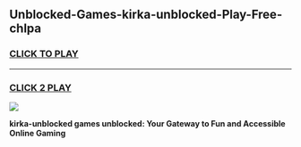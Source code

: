 
## Unblocked-Games-kirka-unblocked-Play-Free-chlpa
<h3>
<a href="https://premium76.site?title=kirka-unblocked&ref=23A">CLICK TO PLAY</a></h3>
<hr>

<h3>
<a href="https://premium76.site?title=kirka-unblocked&ref=23A">CLICK 2 PLAY</a>
  
</h3>

<a href="https://premium76.site?title=kirka-unblocked&ref=23A"><img src="https://clearcache.store/games.png"></a>


**kirka-unblocked games unblocked: Your Gateway to Fun and Accessible Online Gaming**
